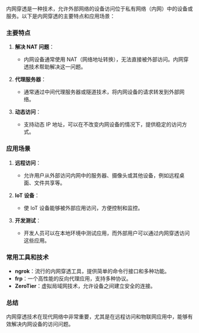内网穿透是一种技术，允许外部网络的设备访问位于私有网络（内网）中的设备或服务。以下是内网穿透的主要特点和应用场景：

### 主要特点

1. **解决 NAT 问题**：
   - 内网设备通常使用 NAT（网络地址转换），无法直接被外部访问。内网穿透技术帮助解决这一问题。

2. **代理服务器**：
   - 通常通过中间代理服务器或隧道技术，将内网设备的请求转发到外部网络。

3. **动态访问**：
   - 支持动态 IP 地址，可以在不改变内网设备的情况下，提供稳定的访问方式。

### 应用场景

1. **远程访问**：
   - 允许用户从外部访问内网中的服务器、摄像头或其他设备，例如远程桌面、文件共享等。

2. **IoT 设备**：
   - 使 IoT 设备能够被外部应用访问，方便控制和监控。

3. **开发测试**：
   - 开发人员可以在本地环境中测试应用，而外部用户可以通过内网穿透访问这些应用。

### 常用工具和技术

- **ngrok**：流行的内网穿透工具，提供简单的命令行接口和多种功能。
- **frp**：一个高性能的反向代理应用，支持多种协议。
- **ZeroTier**：虚拟局域网技术，允许设备之间建立安全的连接。

### 总结

内网穿透技术在现代网络中非常重要，尤其是在远程访问和物联网应用中，能够有效解决内网设备的访问问题。
